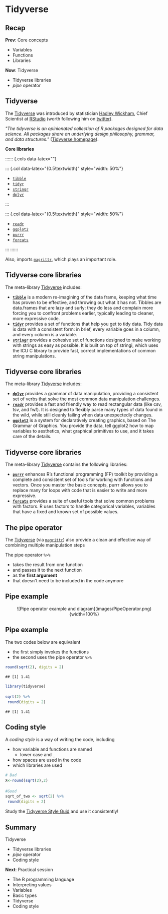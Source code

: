 



# Tidyverse



## Recap

**Prev**: Core concepts

- Variables
- Functions
- Libraries

**Now**: Tidyverse

- Tidyverse libraries
- *pipe* operator


## Tidyverse

The [Tidyverse](https://www.tidyverse.org/) was introduced by statistician [Hadley Wickham](https://t.co/DWqWlxbOKK?amp=1), Chief Scientist at [RStudio](https://rstudio.com/) (worth following him on [twitter](https://twitter.com/hadleywickham)).

*"The tidyverse is an opinionated collection of R packages designed for data science. All packages share an underlying design philosophy, grammar, and data structures."* ([Tidyverse homepage](https://www.tidyverse.org/)).

**Core libraries**

:::::: {.cols data-latex=""}

::: {.col data-latex="{0.5\textwidth}" style="width: 50%"}


- [`tibble`](https://tibble.tidyverse.org/)
- [`tidyr`](https://tidyr.tidyverse.org/)
- [`stringr`](https://stringr.tidyverse.org/)
- [`dplyr`](https://dplyr.tidyverse.org/)


:::

::: {.col data-latex="{0.5\textwidth}" style="width: 50%"}

- [`readr`](https://readr.tidyverse.org/)
- [`ggplot2`](https://ggplot2.tidyverse.org/)
- [`purrr`](https://purrr.tidyverse.org/)
- [`forcats`](https://forcats.tidyverse.org/)

:::
::::::

Also, imports [`magrittr`](https://magrittr.tidyverse.org/), which plays an important role.

## Tidyverse core libraries

The meta-library [Tidyverse](https://www.tidyverse.org/) includes:

- **[`tibble`](https://tibble.tidyverse.org/)** is a modern re-imagining of the data frame, keeping what time has proven to be effective, and throwing out what it has not. Tibbles are data.frames that are lazy and surly: they do less and complain more forcing you to confront problems earlier, typically leading to cleaner, more expressive code. 
- **[`tidyr`](https://tidyr.tidyverse.org/)** provides a set of functions that help you get to tidy data. Tidy data is data with a consistent form: in brief, every variable goes in a column, and every column is a variable.
- **[`stringr`](https://stringr.tidyverse.org/)** provides a cohesive set of functions designed to make working with strings as easy as possible. It is built on top of stringi, which uses the ICU C library to provide fast, correct implementations of common string manipulations. 


## Tidyverse core libraries

The meta-library [Tidyverse](https://www.tidyverse.org/) includes:

- **[`dplyr`](https://dplyr.tidyverse.org/)** provides a grammar of data manipulation, providing a consistent set of verbs that solve the most common data manipulation challenges. 
- **[`readr`](https://readr.tidyverse.org/)** provides a fast and friendly way to read rectangular data (like csv, tsv, and fwf). It is designed to flexibly parse many types of data found in the wild, while still cleanly failing when data unexpectedly changes. 
- **[`ggplot2`](https://ggplot2.tidyverse.org/)** is a system for declaratively creating graphics, based on The Grammar of Graphics. You provide the data, tell ggplot2 how to map variables to aesthetics, what graphical primitives to use, and it takes care of the details.



## Tidyverse core libraries

The meta-library [Tidyverse](https://www.tidyverse.org/) contains the following libraries:

- **[`purrr`](https://purrr.tidyverse.org/)** enhances R’s functional programming (FP) toolkit by providing a complete and consistent set of tools for working with functions and vectors. Once you master the basic concepts, purrr allows you to replace many for loops with code that is easier to write and more expressive. 
- **[`forcats`](https://forcats.tidyverse.org/)** provides a suite of useful tools that solve common problems with factors. R uses factors to handle categorical variables, variables that have a fixed and known set of possible values.



## The pipe operator

The [Tidyverse](https://www.tidyverse.org/) (via [`magrittr`](https://magrittr.tidyverse.org/)) also provide a clean and effective way of combining multiple manipulation steps

The pipe operator `%>%`

- takes the result from one function
- and passes it to the next function
- as the **first argument**
- that doesn't need to be included in the code anymore



## Pipe example
<center>
![Pipe operator example and diagram](images/PipeOperator.png){width=100%}
</center>


## Pipe example

The two codes below are equivalent

- the first simply invokes the functions
- the second uses the pipe operator `%>%`


```r
round(sqrt(2), digits = 2)
```

```
## [1] 1.41
```


```r
library(tidyverse)

sqrt(2) %>%
 round(digits = 2)
```

```
## [1] 1.41
```



## Coding style

A *coding style* is a way of writing the code, including

- how variable and functions are named
    - lower case and `_`
- how spaces are used in the code
- which libraries are used


```r
# Bad
X<-round(sqrt(2),2)

#Good
sqrt_of_two <- sqrt(2) %>%
 round(digits = 2)
```

Study the [Tidyverse Style Guid](http://style.tidyverse.org/) and use it consistently!


## Summary

Tidyverse

- Tidyverse libraries
- *pipe* operator
- Coding style

**Next**: Practical session

- The R programming language
- Interpreting values
- Variables
- Basic types
- Tidyverse
- Coding style


